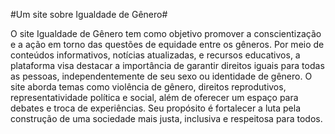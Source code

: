 #Um site sobre Igualdade de Gênero#

O site Igualdade de Gênero tem como objetivo promover a conscientização e a ação em torno das questões de equidade entre os gêneros.
Por meio de conteúdos informativos, notícias atualizadas, e recursos educativos, a plataforma visa destacar a importância de garantir direitos iguais para todas as pessoas, independentemente de seu sexo ou identidade de gênero.
O site aborda temas como violência de gênero, direitos reprodutivos, representatividade política e social, além de oferecer um espaço para debates e troca de experiências.
Seu propósito é fortalecer a luta pela construção de uma sociedade mais justa, inclusiva e respeitosa para todos.
